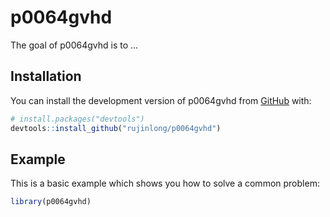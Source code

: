 
# p0064gvhd

<!-- badges: start -->
<!-- badges: end -->

The goal of p0064gvhd is to ...

## Installation

You can install the development version of p0064gvhd from [GitHub](https://github.com/) with:

``` r
# install.packages("devtools")
devtools::install_github("rujinlong/p0064gvhd")
```

## Example

This is a basic example which shows you how to solve a common problem:

``` r
library(p0064gvhd)
```

